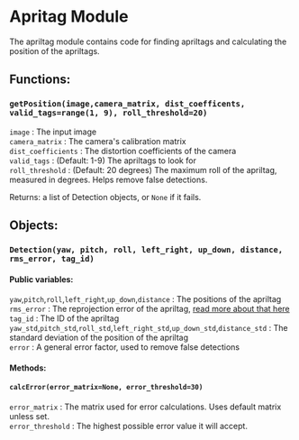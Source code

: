 # Apritag Module

The apriltag module contains code for finding apriltags and calculating the position of the apriltags. 

## Functions:

### `getPosition(image,camera_matrix, dist_coefficents, valid_tags=range(1, 9), roll_threshold=20)`
`image` : The input image\
`camera_matrix` : The camera's calibration matrix\
`dist_coefficients` : The distortion coefficients of the camera\
`valid_tags` : (Default: 1-9) The apriltags to look for\
`roll_threshold` : (Default: 20 degrees) The maximum roll of the apriltag, measured in degrees. Helps remove false detections.

Returns: a list of Detection objects, or `None` if it fails. 

## Objects:

### `Detection(yaw, pitch, roll, left_right, up_down, distance, rms_error, tag_id)`

#### Public variables:
`yaw`,`pitch`,`roll`,`left_right`,`up_down`,`distance` : The positions of the apriltag\
`rms_error` : The reprojection error of the apriltag, [read more about that here](https://docs.opencv.org/3.4/d9/d0c/group__calib3d.html#ga624af8a6641b9bdb487f63f694e8bb90)\
`tag_id` : The ID of the apriltag
`yaw_std`,`pitch_std`,`roll_std`,`left_right_std`,`up_down_std`,`distance_std` : The standard deviation of the position of the apriltag\
`error` : A general error factor, used to remove false detections

#### Methods:
#### `calcError(error_matrix=None, error_threshold=30)`
`error_matrix` : The matrix used for error calculations. Uses default matrix unless set. \
`error_threshold` : The highest possible error value it will accept. 
